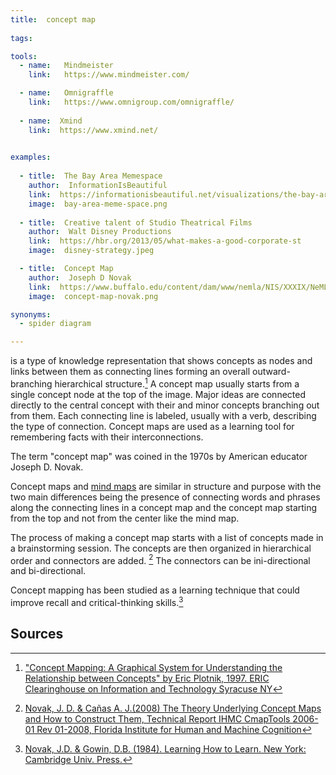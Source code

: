 ```yaml
---
title:  concept map
  
tags:

tools:
  - name:   Mindmeister
    link:   https://www.mindmeister.com/

  - name:   Omnigraffle
    link:   https://www.omnigroup.com/omnigraffle/
  
  - name:  Xmind
    link:  https://www.xmind.net/
  

examples:
  
  - title:  The Bay Area Memespace
    author:  InformationIsBeautiful
    link:  https://informationisbeautiful.net/visualizations/the-bay-area-memespace-silicon-valleys-most-contagious-ideas/
    image:  bay-area-meme-space.png
    
  - title:  Creative talent of Studio Theatrical Films
    author:  Walt Disney Productions
    link:  https://hbr.org/2013/05/what-makes-a-good-corporate-st
    image:  disney-strategy.jpeg

  - title:  Concept Map
    author:  Joseph D Novak
    link:  https://www.buffalo.edu/content/dam/www/nemla/NIS/XXXIX/NeMLA%20Italian%20Studies%202017%20-%20Mind%20Maps.pdf
    image:  concept-map-novak.png

synonyms:
  - spider diagram

---
```

is a type of knowledge representation that shows concepts as nodes and links between them as connecting lines forming an overall outward-branching hierarchical structure.[^plotnik] A concept map usually starts from a single concept node at the top of the image. Major ideas are connected directly to the central concept with their and minor concepts branching out from them. Each connecting line is labeled, usually with a verb, describing the type of connection. Concept maps are used as a learning tool for remembering facts with their interconnections.

<!--more-->

The term "concept map" was coined in the 1970s by American educator Joseph D. Novak.

Concept maps and [mind maps](/mind-map) are similar in structure and purpose with the two main differences being the presence of connecting words and phrases along the connecting lines in a concept map and the concept map starting from the top and not from the center like the mind map.

The process of making a concept map starts with a list of concepts made in a brainstorming session. The concepts are then organized in hierarchical order and connectors are added. [^novak2] The connectors can be ini-directional and bi-directional.

Concept mapping has been studied as a learning technique that could improve recall and critical-thinking skills.[^novak] 

## Sources
[^plotnik]: ["Concept Mapping: A Graphical System for Understanding the Relationship between Concepts" by Eric Plotnik, 1997. ERIC Clearinghouse on Information and Technology Syracuse NY](https://files.eric.ed.gov/fulltext/ED407938.pdf)

[^novak]: [ Novak, J.D. & Gowin, D.B. (1984). Learning How to Learn. New York: Cambridge Univ. Press.](https://doi.org/10.1017/CBO9781139173469)

[^novak2]: [Novak, J. D. & Cañas  A. J.(2008) The Theory Underlying Concept Maps and How to Construct Them, Technical Report IHMC CmapTools 2006-01 Rev 01-2008, Florida Institute for Human and Machine Cognition](https://web.stanford.edu/dept/SUSE/projects/ireport/articles/concept_maps/The%20Theory%20Underlying%20Concept%20Maps.pdf) 



